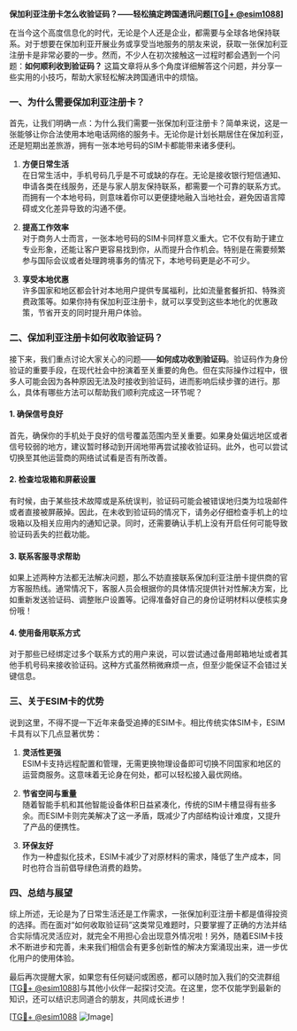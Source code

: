 **保加利亚注册卡怎么收验证码？——轻松搞定跨国通讯问题[[TG💪+ @esim1088](https://t.me/s/esim1088)]**

在当今这个高度信息化的时代，无论是个人还是企业，都需要与全球各地保持联系。对于想要在保加利亚开展业务或享受当地服务的朋友来说，获取一张保加利亚注册卡是非常必要的一步。然而，不少人在初次接触这一过程时都会遇到一个问题：**如何顺利收到验证码？** 这篇文章将从多个角度详细解答这个问题，并分享一些实用的小技巧，帮助大家轻松解决跨国通讯中的烦恼。

### 一、为什么需要保加利亚注册卡？

首先，让我们明确一点：为什么我们需要一张保加利亚注册卡？简单来说，这是一张能够让你合法使用本地电话网络的服务卡。无论你是计划长期居住在保加利亚，还是短期出差旅游，拥有一张本地号码的SIM卡都能带来诸多便利。

1. **方便日常生活**  
   在日常生活中，手机号码几乎是不可或缺的存在。无论是接收银行短信通知、申请各类在线服务，还是与家人朋友保持联系，都需要一个可靠的联系方式。而拥有一个本地号码，则意味着你可以更便捷地融入当地社会，避免因语言障碍或文化差异导致的沟通不便。

2. **提高工作效率**  
   对于商务人士而言，一张本地号码的SIM卡同样意义重大。它不仅有助于建立专业形象，还能让客户更容易找到你，从而提升合作机会。特别是在需要频繁参与国际会议或者处理跨境事务的情况下，本地号码更是必不可少。

3. **享受本地优惠**  
   许多国家和地区都会针对本地用户提供专属福利，比如流量套餐折扣、特殊资费政策等。如果你持有保加利亚注册卡，就可以享受到这些本地化的优惠政策，节省开支的同时提升用户体验。

### 二、保加利亚注册卡如何收取验证码？

接下来，我们重点讨论大家关心的问题——**如何成功收到验证码**。验证码作为身份验证的重要手段，在现代社会中扮演着至关重要的角色。但在实际操作过程中，很多人可能会因为各种原因无法及时接收到验证码，进而影响后续步骤的进行。那么，具体有哪些方法可以帮助我们顺利完成这一环节呢？

#### 1. 确保信号良好
首先，确保你的手机处于良好的信号覆盖范围内至关重要。如果身处偏远地区或者信号较弱的地方，建议暂时移动到开阔地带再尝试接收验证码。此外，也可以尝试切换至其他运营商的网络试试看是否有所改善。

#### 2. 检查垃圾箱和屏蔽设置
有时候，由于某些技术故障或是系统误判，验证码可能会被错误地归类为垃圾邮件或者直接被屏蔽掉。因此，在未收到验证码的情况下，请务必仔细检查手机上的垃圾箱以及相关应用内的通知记录。同时，还需要确认手机上没有开启任何可能导致验证码丢失的拦截功能。

#### 3. 联系客服寻求帮助
如果上述两种方法都无法解决问题，那么不妨直接联系保加利亚注册卡提供商的官方客服热线。通常情况下，客服人员会根据你的具体情况提供针对性解决方案，比如重新发送验证码、调整账户设置等。记得准备好自己的身份证明材料以便核实身份哦！

#### 4. 使用备用联系方式
对于那些已经绑定过多个联系方式的用户来说，可以尝试通过备用邮箱地址或者其他手机号码来接收验证码。这种方式虽然稍微麻烦一点，但至少能保证不会错过关键信息。

### 三、关于ESIM卡的优势

说到这里，不得不提一下近年来备受追捧的ESIM卡。相比传统实体SIM卡，ESIM卡具有以下几点显著优势：

1. **灵活性更强**  
   ESIM卡支持远程配置和管理，无需更换物理设备即可切换不同国家和地区的运营商服务。这意味着无论身在何处，都可以轻松接入最优网络。

2. **节省空间与重量**  
   随着智能手机和其他智能设备体积日益紧凑化，传统的SIM卡槽显得有些多余。而ESIM卡则完美解决了这一矛盾，既减少了内部结构设计难度，又提升了产品的便携性。

3. **环保友好**  
   作为一种虚拟化技术，ESIM卡减少了对原材料的需求，降低了生产成本，同时也符合当前倡导绿色消费的趋势。

### 四、总结与展望

综上所述，无论是为了日常生活还是工作需求，一张保加利亚注册卡都是值得投资的选择。而在面对“如何收取验证码”这类常见难题时，只要掌握了正确的方法并结合实际情况灵活应对，就完全不用担心会出现意外情况啦！另外，随着ESIM卡技术不断进步和完善，未来我们相信会有更多创新性的解决方案涌现出来，进一步优化用户的使用体验。

最后再次提醒大家，如果您有任何疑问或困惑，都可以随时加入我们的交流群组[[TG💪+ @esim1088](https://t.me/s/esim1088)]与其他小伙伴一起探讨交流。在这里，您不仅能学到最新的知识，还可以结识志同道合的朋友，共同成长进步！

[[TG💪+ @esim1088](https://t.me/s/esim1088) ![Image](https://i.postimg.cc/4NQfJmqS/Snipaste-2025-05-13-00-14-12.png)]
